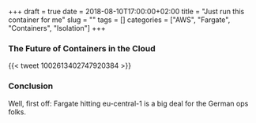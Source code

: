 +++ 
draft = true
date = 2018-08-10T17:00:00+02:00
title = "Just run this container for me"
slug = "" 
tags = []
categories = ["AWS", "Fargate", "Containers", "Isolation"]
+++

### The Future of Containers in the Cloud



{{< tweet 1002613402747920384 >}}


### Conclusion

Well, first off: Fargate hitting eu-central-1 is a big deal for the German ops folks.
